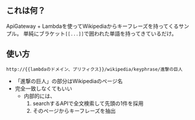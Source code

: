 ## これは何？

ApiGateway + Lambdaを使ってWikipediaからキーフレーズを持ってくるサンプル。
単純にブラケット``[[...]]``で囲われた単語を持ってきているだけ。

## 使い方

```
http://{{lambdaのドメイン、プリフィクス}}/wikipedia/keyphrase/進撃の巨人
```

* 「進撃の巨人」の部分はWikipediaのページ名
* 完全一致しなくてもいい
    * 内部的には、
        1. searchするAPIで全文検索して先頭の1件を採用
        2. そのページからキーフレーズを抽出
